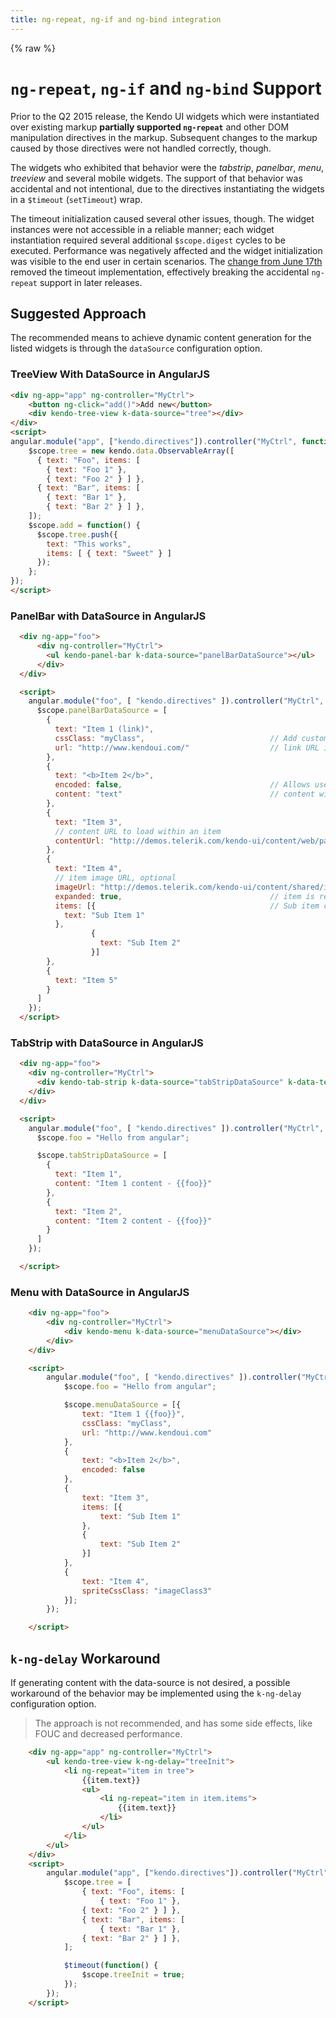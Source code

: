 ```yaml
---
title: ng-repeat, ng-if and ng-bind integration
---
```


{% raw %}


# `ng-repeat`, `ng-if` and `ng-bind` Support

Prior to the Q2 2015 release, the Kendo UI widgets which were instantiated over existing markup **partially supported `ng-repeat`** and other DOM manipulation directives in the markup. Subsequent changes to the markup caused by those directives were not handled correctly, though.

The widgets who exhibited that behavior were the *tabstrip*, *panelbar*, *menu*, *treeview* and several mobile widgets. The support of that behavior was accidental and not intentional, due to the directives instantiating the widgets in a `$timeout` (`setTimeout`) wrap.

The timeout initialization caused several other issues, though. The widget instances were not accessible in a reliable manner; each widget instantiation required several additional `$scope.digest` cycles to be executed.
Performance was negatively affected and the widget initialization was visible to the end user in certain scenarios. The [change from June 17th](https://github.com/telerik/kendo-ui-core/commit/0a4912ea9c14b2924d9914a5108ae2c2f636e4ed) removed the timeout implementation,
effectively breaking the accidental `ng-repeat` support in later releases.

## Suggested Approach

The recommended means to achieve dynamic content generation for the listed widgets is through the `dataSource` configuration option.

### TreeView With DataSource in AngularJS

```html
<div ng-app="app" ng-controller="MyCtrl">
    <button ng-click="add()">Add new</button>
    <div kendo-tree-view k-data-source="tree"></div>
</div>
<script>
angular.module("app", ["kendo.directives"]).controller("MyCtrl", function($scope) {
    $scope.tree = new kendo.data.ObservableArray([
      { text: "Foo", items: [
        { text: "Foo 1" },
        { text: "Foo 2" } ] },
      { text: "Bar", items: [
        { text: "Bar 1" },
        { text: "Bar 2" } ] },
    ]);
    $scope.add = function() {
      $scope.tree.push({
        text: "This works",
        items: [ { text: "Sweet" } ]
      });
    };
});
</script>
```

### PanelBar with DataSource in AngularJS
```html
  <div ng-app="foo">
      <div ng-controller="MyCtrl">
        <ul kendo-panel-bar k-data-source="panelBarDataSource"></ul>
      </div>
  </div>

  <script>
    angular.module("foo", [ "kendo.directives" ]).controller("MyCtrl", function($scope) {
      $scope.panelBarDataSource = [
        {
          text: "Item 1 (link)",
          cssClass: "myClass",                            // Add custom CSS class to the item, optional, added 2012 Q3 SP1.
          url: "http://www.kendoui.com/"                  // link URL if navigation is needed (optional)
        },
        {
          text: "<b>Item 2</b>",
          encoded: false,                                 // Allows use of HTML for item text
          content: "text"                                 // content within an item
        },
        {
          text: "Item 3",
          // content URL to load within an item
          contentUrl: "http://demos.telerik.com/kendo-ui/content/web/panelbar/ajax/ajaxContent1.html"
        },
        {
          text: "Item 4",
          // item image URL, optional
          imageUrl: "http://demos.telerik.com/kendo-ui/content/shared/icons/sports/baseball.png",
          expanded: true,                                 // item is rendered expanded
          items: [{                                       // Sub item collection.
            text: "Sub Item 1"
          },
                  {
                    text: "Sub Item 2"
                  }]
        },
        {
          text: "Item 5"
        }
      ]
    });
  </script>
```

### TabStrip with DataSource in AngularJS
```html
  <div ng-app="foo">
    <div ng-controller="MyCtrl">
      <div kendo-tab-strip k-data-source="tabStripDataSource" k-data-text-field="'text'" k-data-content-field="'content'"></div>
    </div>
  </div>

  <script>
    angular.module("foo", [ "kendo.directives" ]).controller("MyCtrl", function($scope) {
      $scope.foo = "Hello from angular";

      $scope.tabStripDataSource = [
        {
          text: "Item 1",
          content: "Item 1 content - {{foo}}"
        },
        {
          text: "Item 2",
          content: "Item 2 content - {{foo}}"
        }
      ]
    });

  </script>
```

### Menu with DataSource in AngularJS
```html
    <div ng-app="foo">
        <div ng-controller="MyCtrl">
            <div kendo-menu k-data-source="menuDataSource"></div>
        </div>
    </div>

    <script>
        angular.module("foo", [ "kendo.directives" ]).controller("MyCtrl", function($scope) {
            $scope.foo = "Hello from angular";

            $scope.menuDataSource = [{
                text: "Item 1 {{foo}}",
                cssClass: "myClass",
                url: "http://www.kendoui.com"
            },
            {
                text: "<b>Item 2</b>",
                encoded: false
            },
            {
                text: "Item 3",
                items: [{
                    text: "Sub Item 1"
                },
                {
                    text: "Sub Item 2"
                }]
            },
            {
                text: "Item 4",
                spriteCssClass: "imageClass3"
            }];
        });

    </script>
```

## `k-ng-delay` Workaround

If generating content with the data-source is not desired, a possible workaround of the behavior may be implemented using the `k-ng-delay` configuration option.

> The approach is not recommended, and has some side effects, like FOUC and decreased performance.

```html
    <div ng-app="app" ng-controller="MyCtrl">
        <ul kendo-tree-view k-ng-delay="treeInit">
            <li ng-repeat="item in tree">
                {{item.text}}
                <ul>
                    <li ng-repeat="item in item.items">
                        {{item.text}}
                    </li>
                </ul>
            </li>
        </ul>
    </div>
    <script>
        angular.module("app", ["kendo.directives"]).controller("MyCtrl", function($scope, $timeout) {
            $scope.tree = [
                { text: "Foo", items: [
                    { text: "Foo 1" },
                { text: "Foo 2" } ] },
                { text: "Bar", items: [
                    { text: "Bar 1" },
                { text: "Bar 2" } ] },
            ];

            $timeout(function() {
                $scope.treeInit = true;
            });
        });
    </script>
```
